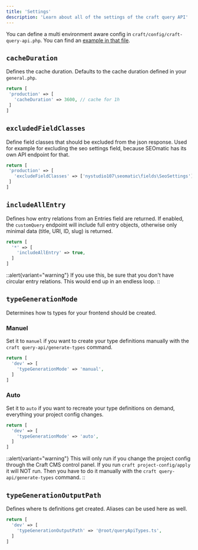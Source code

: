 ```yaml
---
title: 'Settings'
description: 'Learn about all of the settings of the craft query API'
---
```


You can define a multi environment aware config in `craft/config/craft-query-api.php`. You can find an [example in that file](https://github.com/samuelreichor/craft-query-api/blob/main/src/config.php).

## `cacheDuration`

 Defines the cache duration. Defaults to the cache duration defined in your `general.php`. 

 ```php
return [
  'production' => [
    'cacheDuration' => 3600, // cache for 1h
  ]
]
``` 

## `excludedFieldClasses`

Define field classes that should be excluded from the json response. Used for example for excluding the seo settings field, because SEOmatic has its own API endpoint for that.

 ```php
return [
  'production' => [
    'excludeFieldClasses' => ['nystudio107\seomatic\fields\SeoSettings'],
  ]
]
``` 

## `includeAllEntry`

Defines how entry relations from an Entries field are returned. If enabled, the `customQuery` endpoint will include full entry objects, otherwise only minimal data (title, URI, ID, slug) is returned.

```php
return [
  '*' => [
    'includeAllEntry' => true,
  ]
]
``` 

::alert{variant="warning"}
If you use this, be sure that you don't have circular entry relations. This would end up in an endless loop.
::

## `typeGenerationMode`

Determines how ts types for your frontend should be created.

### Manuel

Set it to `manuel` if you want to create your type definitions manually with the `craft query-api/generate-types` command.

```php
return [
  'dev' => [
    'typeGenerationMode' => 'manual',
  ]
]
``` 
### Auto

Set it to `auto` if you want to recreate your type definitions on demand, everything your project config changes.

```php
return [
  'dev' => [
    'typeGenerationMode' => 'auto',
  ]
]
``` 

::alert{variant="warning"}
This will only run if you change the project config through the Craft CMS control panel. If you run `craft project-config/apply` it will NOT run. Then you have to do it manually with the `craft query-api/generate-types` command.
::

## `typeGenerationOutputPath`

Defines where ts definitions get created. Aliases can be used here as well.

```php
return [
  'dev' => [
    'typeGenerationOutputPath' => '@root/queryApiTypes.ts',
  ]
]

